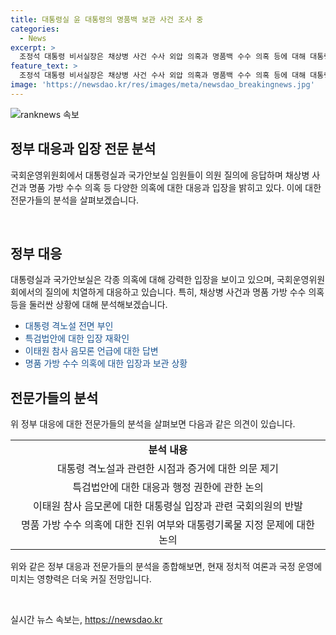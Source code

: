 ```yaml
---
title: 대통령실 윤 대통령의 명품백 보관 사건 조사 중
categories:
  - News
excerpt: >
  조정석 대통령 비서실장은 채상병 사건 수사 외압 의혹과 명품백 수수 의혹 등에 대해 대통령실의 입장을 밝혔다. 채상병 관련 대통령 격노설을 부인하며 특검법안과 이태원 참사 관련 음모론 언급에 대한 질의에 답했다. 명품백 수수에 대해서는 비열한 정치공작이라 규정하고, 대통령기록물로의 지정 여부와 관련하여 수사 결과를 기다릴 것을 밝혔다. 이를 통해 야권의 질의에 답하고 의심을 일축하는 모습을 보였다.
feature_text: >
  조정석 대통령 비서실장은 채상병 사건 수사 외압 의혹과 명품백 수수 의혹 등에 대해 대통령실의 입장을 밝혔다. 채상병 관련 대통령 격노설을 부인하며 특검법안과 이태원 참사 관련 음모론 언급에 대한 질의에 답했다. 명품백 수수에 대해서는 비열한 정치공작이라 규정하고, 대통령기록물로의 지정 여부와 관련하여 수사 결과를 기다릴 것을 밝혔다. 이를 통해 야권의 질의에 답하고 의심을 일축하는 모습을 보였다.
image: 'https://newsdao.kr/res/images/meta/newsdao_breakingnews.jpg'
---
```


<p><img src="https://newsdao.kr/res/images/meta/newsdao_breakingnews.jpg" alt="ranknews 속보" /></p>

<h2 data-ke-size="size26">정부 대응과 입장 전문 분석</h2>

<p>국회운영위원회에서 대통령실과 국가안보실 임원들이 의원 질의에 응답하며 채상병 사건과 명품 가방 수수 의혹 등 다양한 의혹에 대한 대응과 입장을 밝히고 있다. 이에 대한 전문가들의 분석을 살펴보겠습니다.</p>

<p data-ke-size="size16">&nbsp;</p>

<h2 data-ke-size="size24">정부 대응</h2>

<p>대통령실과 국가안보실은 각종 의혹에 대해 강력한 입장을 보이고 있으며, 국회운영위원회에서의 질의에 치열하게 대응하고 있습니다. 특히, 채상병 사건과 명품 가방 수수 의혹 등을 둘러싼 상황에 대해 분석해보겠습니다.</p>

<ul>
    <li><span style="color: #1a5490;">대통령 격노설 전면 부인</span></li>
    <li><span style="color: #1a5490;">특검법안에 대한 입장 재확인</span></li>
    <li><span style="color: #1a5490;">이태원 참사 음모론 언급에 대한 답변</span></li>
    <li><span style="color: #1a5490;">명품 가방 수수 의혹에 대한 입장과 보관 상황</span></li>
</ul>

<h2 data-ke-size="size24">전문가들의 분석</h2>

<p>위 정부 대응에 대한 전문가들의 분석을 살펴보면 다음과 같은 의견이 있습니다.</p>

<table>
    <tr>
        <td style="text-align: center; height: 17px;"><b>분석 내용</b></td>
    </tr>
    <tr>
        <td style="text-align: center; height: 17px;">대통령 격노설과 관련한 시점과 증거에 대한 의문 제기</td>
    </tr>
    <tr>
        <td style="text-align: center; height: 17px;">특검법안에 대한 대응과 행정 권한에 관한 논의</td>
    </tr>
    <tr>
        <td style="text-align: center; height: 17px;">이태원 참사 음모론에 대한 대통령실 입장과 관련 국회의원의 반발</td>
    </tr>
    <tr>
        <td style="text-align: center; height: 17px;">명품 가방 수수 의혹에 대한 진위 여부와 대통령기록물 지정 문제에 대한 논의</td>
    </tr>
</table>

<p>위와 같은 정부 대응과 전문가들의 분석을 종합해보면, 현재 정치적 여론과 국정 운영에 미치는 영향력은 더욱 커질 전망입니다.</p>

<p data-ke-size="size16">&nbsp;</p>
실시간 뉴스 속보는, <a href="https://newsdao.kr" rel="dofollow">https://newsdao.kr</a>


